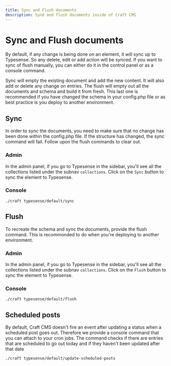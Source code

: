 ```yaml
---
title: Sync and Flush documents
description: Synd and flush documents inside of Craft CMS
---
```

# Sync and Flush documents
By default, if any change is being done on an element, it will sync up to Typesense. So any delete, edit or add action will be synced. If you want to sync of flush manually, you can either do it in the control panel or as a console command.

Sync will empty the existing document and add the new content. It will also add or delete any change on entries. The flush will empty out all the documents and schema and build it from fresh. This last one is recommended if you have changed the schema in your config.php file or as best practice is you deploy to another environment.

## Sync
In order to sync the documents, you need to make sure that no change has been done within the config.php file. If the structure has changed, the sync command will fail. Follow upon the flush commands to clear out.

### Admin
In the admin panel, if you go to Typesense in the sidebar, you'll see all the collections listed under the subnav `collections`. Click on the `Sync` button to sync the element to Typesense.

### Console
```
./craft typesense/default/sync
```

## Flush
To recreate the schema and sync the documents, provide the flush command. This is recommonded to do when you're deploying to another environment.

### Admin
In the admin panel, if you go to Typesense in the sidebar, you'll see all the collections listed under the subnav `collections`. Click on the `Flush` button to sync the element to Typesense.

### Console
```
./craft typesense/default/flush
```

## Scheduled posts
By default, Craft CMS doesn't fire an event after updating a status when a scheduled post goes out. Therefore we provide a console command that you can attach to your cron jobs. The command checks if there are entries that are scheduled to go out today and if they haven't been updated after that date
```
./craft typesense/default/update-scheduled-posts
```